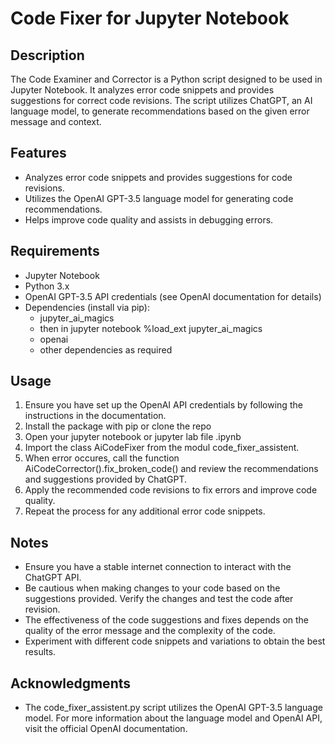 # Code Fixer for Jupyter Notebook


## Description
The Code Examiner and Corrector is a Python script designed to be used in Jupyter 
Notebook. It analyzes error code snippets and provides suggestions for correct code 
revisions. The script utilizes ChatGPT, an AI language model, to generate recommendations 
based on the given error message and context.

## Features
- Analyzes error code snippets and provides suggestions for code revisions.
- Utilizes the OpenAI GPT-3.5 language model for generating code recommendations.
- Helps improve code quality and assists in debugging errors.

## Requirements
- Jupyter Notebook
- Python 3.x
- OpenAI GPT-3.5 API credentials (see OpenAI documentation for details)
- Dependencies (install via pip):
    - jupyter_ai_magics
    - then in jupyter notebook %load_ext jupyter_ai_magics
    - openai
    - other dependencies as required

## Usage
1. Ensure you have set up the OpenAI API credentials by following the instructions in the 
documentation.
2. Install the package with pip or clone the repo
3. Open your jupyter notebook or jupyter lab file .ipynb
4. Import the class AiCodeFixer from the modul code_fixer_assistent. 
5. When error occures, call the function AiCodeCorrector().fix_broken_code() and review the 
recommendations and suggestions provided by ChatGPT.
6. Apply the recommended code revisions to fix errors and improve code quality.
7. Repeat the process for any additional error code snippets.


## Notes
- Ensure you have a stable internet connection to interact with the ChatGPT API.
- Be cautious when making changes to your code based on the suggestions provided. Verify the 
changes and test the code after revision.
- The effectiveness of the code suggestions and fixes depends on the quality of the error message 
and the complexity of the code.
- Experiment with different code snippets and variations to obtain the best results.

## Acknowledgments
- The code_fixer_assistent.py script utilizes the OpenAI GPT-3.5 language model. For more 
information about the language model and OpenAI API, visit the official OpenAI documentation.

